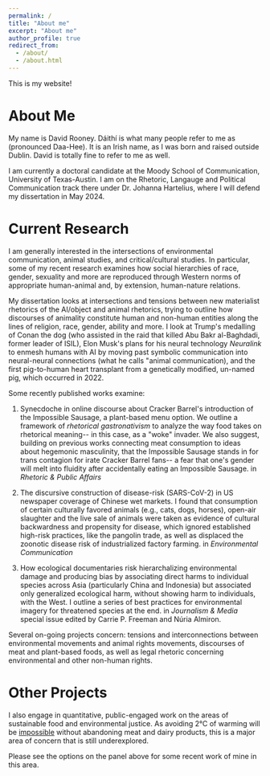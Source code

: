 ```yaml
---
permalink: /
title: "About me"
excerpt: "About me"
author_profile: true
redirect_from: 
  - /about/
  - /about.html
---
```


This is my website!

About Me
======

My name is David Rooney. Dáithí is what many people refer to me as (pronounced Daa-Hee). It is an Irish name, as I was born and raised outside Dublin. David is totally fine to refer to me as well.

I am currently a doctoral candidate at the Moody School of Communication, University of Texas-Austin. I am on the Rhetoric, Langauge and Political Communication track there under Dr. Johanna Hartelius, where I will defend my dissertation in May 2024.

Current Research
======
I am generally interested in the intersections of environmental communication, animal studies, and critical/cultural studies. In particular, some of my recent research examines how social hierarchies of race, gender, sexuality and more are reproduced through Western norms of appropriate human-animal and, by extension, human-nature relations. 

My dissertation looks at intersections and tensions between new materialist rhetorics of the AI/object and animal rhetorics, trying to outline how discourses of animality constitute human and non-human entities along the lines of religion, race, gender, ability and more. I look  at Trump's medalling of Conan the dog (who assisted in the raid that killed Abu Bakr al-Baghdadi, former leader of ISIL), Elon Musk's plans for his neural technology _Neuralink_ to enmesh humans with AI by moving past symbolic communication into neural-neural connections (what he calls "animal communication), and the first pig-to-human heart transplant from a genetically modified, un-named pig, which occurred in 2022.

Some recently published works examine:

1) Synecdoche in online discourse about Cracker Barrel's introduction of the Impossible Sausage, a plant-based menu option. We outline a framework of _rhetorical gastronativism_ to analyze the way food takes on rhetorical meaning-- in this case, as a "woke" invader. We also suggest, building on previous works connecting meat consumption to ideas about hegemonic masculinity, that the Impossible Sausage stands in for trans contagion for irate Cracker Barrel fans-- a fear that one's gender will melt into fluidity after accidentally eating an Impossible Sausage. in _Rhetoric & Public Affairs_

2) The discursive construction of disease-risk (SARS-CoV-2) in US newspaper coverage of Chinese wet markets. I found that consumption of certain culturally favored animals (e.g., cats, dogs, horses), open-air slaughter and the live sale of animals were taken as evidence of cultural backwardness and propensity for disease, which ignored established high-risk practices, like the pangolin trade, as well as displaced the zoonotic disease risk of industrialized factory farming. in _Environmental Communication_

3) How ecological documentaries risk hierarchalizing environmental damage and producing bias by associating direct harms to individual species across Asia (particularly China and Indonesia) but associated only generalized ecological harm, without showing harm to individuals, with the West. I outline a series of best practices for environmental imagery for threatened species at the end. in _Journalism & Media_ special issue edited by Carrie P. Freeman and Núria Almiron.

Several on-going projects concern: tensions and interconnections between environmental movements and animal rights movements, discourses of meat and plant-based foods, as well as legal rhetoric concerning environmental and other non-human rights.

Other Projects 
======

I also engage in quantitative, public-engaged work on the areas of sustainable food and environmental justice. As avoiding 2°C of warming will be [impossible](https://www.science.org/doi/10.1126/science.aba7357) without abandoning meat and dairy products, this is a major area of concern that is still underexplored.

Please see the options on the panel above for some recent work of mine in this area.




